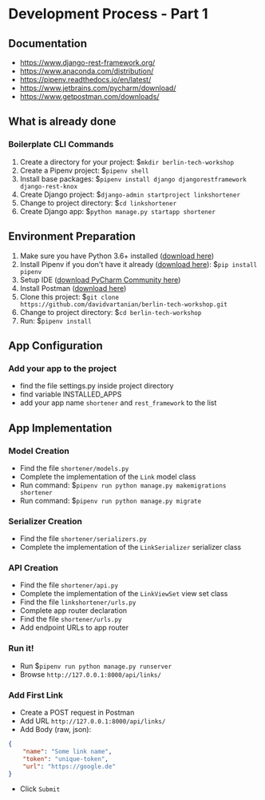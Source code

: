 # Development Process - Part 1

## Documentation
* https://www.django-rest-framework.org/
* https://www.anaconda.com/distribution/
* https://pipenv.readthedocs.io/en/latest/
* https://www.jetbrains.com/pycharm/download/
* https://www.getpostman.com/downloads/

## What is already done

### Boilerplate CLI Commands
1. Create a directory for your project: $`mkdir berlin-tech-workshop`
1. Create a Pipenv project: $`pipenv shell`
1. Install base packages: $`pipenv install django djangorestframework django-rest-knox`
1. Create Django project: $`django-admin startproject linkshortener`
1. Change to project directory: $`cd linkshortener`
1. Create Django app: $`python manage.py startapp shortener`

## Environment Preparation
1. Make sure you have Python 3.6+ installed ([download here](https://www.anaconda.com/distribution/))
1. Install Pipenv if you don't have it already ([download here](https://pipenv.readthedocs.io/en/latest/)): $`pip install pipenv`
1. Setup IDE ([download PyCharm Community here](https://www.jetbrains.com/pycharm/download/))
1. Install Postman ([download here](https://www.getpostman.com/downloads/))
1. Clone this project: $`git clone https://github.com/davidvartanian/berlin-tech-workshop.git`
1. Change to project directory: $`cd berlin-tech-workshop`
1. Run: $`pipenv install`

## App Configuration

### Add your app to the project
* find the file settings.py inside project directory
* find variable INSTALLED_APPS
* add your app name `shortener` and `rest_framework` to the list

## App Implementation

### Model Creation
* Find the file `shortener/models.py`
* Complete the implementation of the `Link` model class
* Run command: $`pipenv run python manage.py makemigrations shortener`
* Run command: $`pipenv run python manage.py migrate`

### Serializer Creation
* Find the file `shortener/serializers.py`
* Complete the implementation of the `LinkSerializer` serializer class

### API Creation
* Find the file `shortener/api.py`
* Complete the implementation of the `LinkViewSet` view set class
* Find the file `linkshortener/urls.py`
* Complete app router declaration
* Find the file `shortener/urls.py`
* Add endpoint URLs to app router

### Run it!
* Run $`pipenv run python manage.py runserver`
* Browse `http://127.0.0.1:8000/api/links/`

### Add First Link
* Create a POST request in Postman
* Add URL `http://127.0.0.1:8000/api/links/`
* Add Body (raw, json): 
```json
{
    "name": "Some link name",
    "token": "unique-token",
    "url": "https://google.de"
}
```
* Click `Submit`
